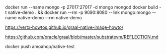 docker run --name mongo -p 27017:27017 -d mongo mongod
docker build -t native-demo . && docker run --rm -p 9090:8080 --link mongo:mongo --name native-demo --rm native-demo



https://vertx-howtos.github.io/graal-native-image-howto/


https://github.com/oracle/graal/blob/master/substratevm/REFLECTION.md


docker push amoahcp/native-test

